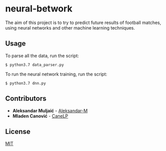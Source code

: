 # neural-betwork

The aim of this project is to try to predict future results of football matches, using neural networks and other machine learning techniques. 


## Usage

To parse all the data, run the script:
```shell
$ python3.7 data_parser.py
```

To run the neural network training, run the script:
```shell
$ python3.7 dnn.py
```

## Contributors

* **Aleksandar Muljaić** - [Aleksandar-M](https://github.com/Aleksandar-M)
* **Mladen Canović** - [CaneLP](https://github.com/CaneLP)


## License
[MIT](https://choosealicense.com/licenses/mit/)
